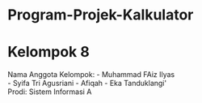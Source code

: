 # Program-Projek-Kalkulator
# Kelompok 8
<div> Nama Anggota Kelompok: - Muhammad FAiz Ilyas </div>
</div>                       - Syifa Tri Agusriani </div>
</div>                       - Afiqah </div>
</div>                       - Eka Tanduklangi' </div>
<div> Prodi: Sistem Informasi A </div>
